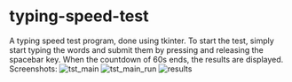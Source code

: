 # typing-speed-test
A typing speed test program, done using tkinter.
To start the test, simply start typing the words and submit them by pressing and releasing the spacebar key. When the countdown of 60s ends, the results are displayed.
Screenshots:
![tst_main](https://github.com/JM731/typing-speed-test/assets/137689384/94d7dd29-2405-4287-a8e5-d957eff4bb62)
![tst_main_run](https://github.com/JM731/typing-speed-test/assets/137689384/f592ed9d-a58d-421c-b80f-78c3b81a5232)
![results](https://github.com/JM731/typing-speed-test/assets/137689384/480347cf-5fa2-4c51-a5de-19357e1a6e76)
